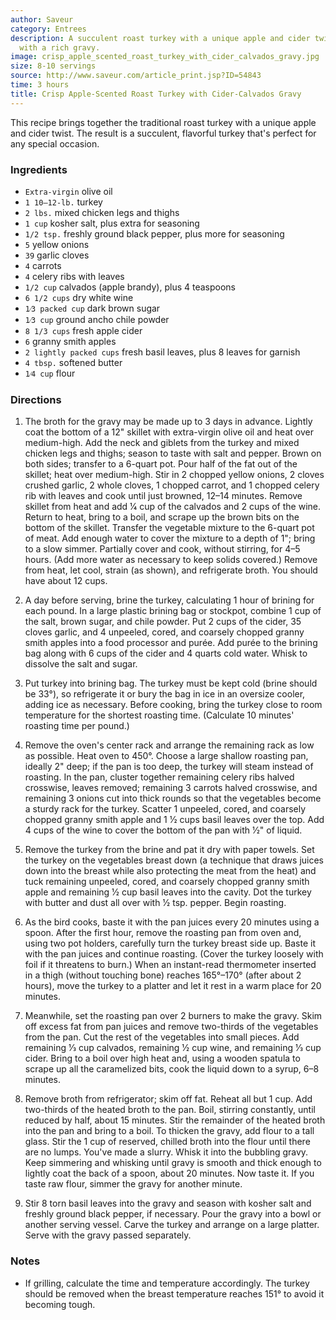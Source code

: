 ```yaml
---
author: Saveur
category: Entrees
description: A succulent roast turkey with a unique apple and cider twist, served
  with a rich gravy.
image: crisp_apple_scented_roast_turkey_with_cider_calvados_gravy.jpg
size: 8-10 servings
source: http://www.saveur.com/article_print.jsp?ID=54843
time: 3 hours
title: Crisp Apple-Scented Roast Turkey with Cider-Calvados Gravy
---
```

This recipe brings together the traditional roast turkey with a unique apple and cider twist. The result is a succulent, flavorful turkey that's perfect for any special occasion.

### Ingredients

* `Extra-virgin` olive oil
* `1 10–12-lb.` turkey
* `2 lbs.` mixed chicken legs and thighs
* `1 cup` kosher salt, plus extra for seasoning
* `1/2 tsp.` freshly ground black pepper, plus more for seasoning
* `5` yellow onions
* `39` garlic cloves
* `4` carrots
* `4` celery ribs with leaves
* `1/2 cup` calvados (apple brandy), plus 4 teaspoons
* `6 1/2 cups` dry white wine
* `1⁄3 packed cup` dark brown sugar
* `1⁄3 cup` ground ancho chile powder
* `8 1/3 cups` fresh apple cider
* `6` granny smith apples
* `2 lightly packed cups` fresh basil leaves, plus 8 leaves for garnish 
* `4 tbsp.` softened butter
* `1⁄4 cup` flour

### Directions

1. The broth for the gravy may be made up to 3 days in advance. Lightly coat the bottom of a 12" skillet with extra-virgin olive oil and heat over medium-high. Add the neck and giblets from the turkey and mixed chicken legs and thighs; season to taste with salt and pepper. Brown on both sides; transfer to a 6-quart pot. Pour half of the fat out of the skillet; heat over medium-high. Stir in 2 chopped yellow onions, 2 cloves crushed garlic, 2 whole cloves, 1 chopped carrot, and 1 chopped celery rib with leaves and cook until just browned, 12–14 minutes. Remove skillet from heat and add 1⁄4 cup of the calvados and 2 cups of the wine. Return to heat, bring to a boil, and scrape up the brown bits on the bottom of the skillet. Transfer the vegetable mixture to the 6-quart pot of meat. Add enough water to cover the mixture to a depth of 1"; bring to a slow simmer. Partially cover and cook, without stirring, for 4–5 hours. (Add more water as necessary to keep solids covered.) Remove from heat, let cool, strain (as shown), and refrigerate broth. You should have about 12 cups.

2. A day before serving, brine the turkey, calculating 1 hour of brining for each pound. In a large plastic brining bag or stockpot, combine 1 cup of the salt, brown sugar, and chile powder. Put 2 cups of the cider, 35 cloves garlic, and 4 unpeeled, cored, and coarsely chopped granny smith apples into a food processor and purée. Add purée to the brining bag along with 6 cups of the cider and 4 quarts cold water. Whisk to dissolve the salt and sugar.

3. Put turkey into brining bag. The turkey must be kept cold (brine should be 33°), so refrigerate it or bury the bag in ice in an oversize cooler, adding ice as necessary. Before cooking, bring the turkey close to room temperature for the shortest roasting time. (Calculate 10 minutes' roasting time per pound.)

4. Remove the oven's center rack and arrange the remaining rack as low as possible. Heat oven to 450°. Choose a large shallow roasting pan, ideally 2" deep; if the pan is too deep, the turkey will steam instead of roasting. In the pan, cluster together remaining celery ribs halved crosswise, leaves removed; remaining 3 carrots halved crosswise, and remaining 3 onions cut into thick rounds so that the vegetables become a sturdy rack for the turkey. Scatter 1 unpeeled, cored, and coarsely chopped granny smith apple and 1 1⁄2 cups basil leaves over the top. Add 4 cups of the wine to cover the bottom of the pan with 1⁄2" of liquid.

5. Remove the turkey from the brine and pat it dry with paper towels. Set the turkey on the vegetables breast down (a technique that draws juices down into the breast while also protecting the meat from the heat) and tuck remaining unpeeled, cored, and coarsely chopped granny smith apple and remaining 1⁄2 cup basil leaves into the cavity. Dot the turkey with butter and dust all over with 1⁄2 tsp. pepper. Begin roasting.

6. As the bird cooks, baste it with the pan juices every 20 minutes using a spoon. After the first hour, remove the roasting pan from oven and, using two pot holders, carefully turn the turkey breast side up. Baste it with the pan juices and continue roasting. (Cover the turkey loosely with foil if it threatens to burn.) When an instant-read thermometer inserted in a thigh (without touching bone) reaches 165°–170° (after about 2 hours), move the turkey to a platter and let it rest in a warm place for 20 minutes.

7. Meanwhile, set the roasting pan over 2 burners to make the gravy. Skim off excess fat from pan juices and remove two-thirds of the vegetables from the pan. Cut the rest of the vegetables into small pieces. Add remaining 1⁄3 cup calvados, remaining 1⁄2 cup wine, and remaining 1⁄3 cup cider. Bring to a boil over high heat and, using a wooden spatula to scrape up all the caramelized bits, cook the liquid down to a syrup, 6–8 minutes.

8. Remove broth from refrigerator; skim off fat. Reheat all but 1 cup. Add two-thirds of the heated broth to the pan. Boil, stirring constantly, until reduced by half, about 15 minutes. Stir the remainder of the heated broth into the pan and bring to a boil. To thicken the gravy, add flour to a tall glass. Stir the 1 cup of reserved, chilled broth into the flour until there are no lumps. You've made a slurry. Whisk it into the bubbling gravy. Keep simmering and whisking until gravy is smooth and thick enough to lightly coat the back of a spoon, about 20 minutes. Now taste it. If you taste raw flour, simmer the gravy for another minute.

9. Stir 8 torn basil leaves into the gravy and season with kosher salt and freshly ground black pepper, if necessary. Pour the gravy into a bowl or another serving vessel. Carve the turkey and arrange on a large platter. Serve with the gravy passed separately.

### Notes

- If grilling, calculate the time and temperature accordingly. The turkey should be removed when the breast temperature reaches 151° to avoid it becoming tough.